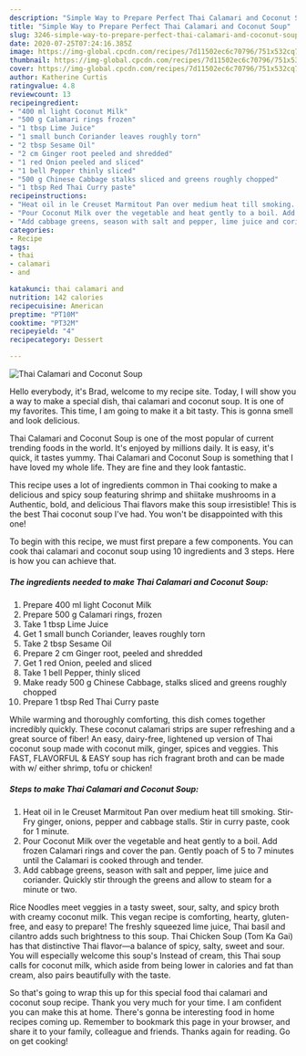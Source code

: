 ```yaml
---
description: "Simple Way to Prepare Perfect Thai Calamari and Coconut Soup"
title: "Simple Way to Prepare Perfect Thai Calamari and Coconut Soup"
slug: 3246-simple-way-to-prepare-perfect-thai-calamari-and-coconut-soup
date: 2020-07-25T07:24:16.385Z
image: https://img-global.cpcdn.com/recipes/7d11502ec6c70796/751x532cq70/thai-calamari-and-coconut-soup-recipe-main-photo.jpg
thumbnail: https://img-global.cpcdn.com/recipes/7d11502ec6c70796/751x532cq70/thai-calamari-and-coconut-soup-recipe-main-photo.jpg
cover: https://img-global.cpcdn.com/recipes/7d11502ec6c70796/751x532cq70/thai-calamari-and-coconut-soup-recipe-main-photo.jpg
author: Katherine Curtis
ratingvalue: 4.8
reviewcount: 13
recipeingredient:
- "400 ml light Coconut Milk"
- "500 g Calamari rings frozen"
- "1 tbsp Lime Juice"
- "1 small bunch Coriander leaves roughly torn"
- "2 tbsp Sesame Oil"
- "2 cm Ginger root peeled and shredded"
- "1 red Onion peeled and sliced"
- "1 bell Pepper thinly sliced"
- "500 g Chinese Cabbage stalks sliced and greens roughly chopped"
- "1 tbsp Red Thai Curry paste"
recipeinstructions:
- "Heat oil in le Creuset Marmitout Pan over medium heat till smoking. Stir-Fry ginger, onions, pepper and cabbage stalls. Stir in curry paste, cook for 1 minute."
- "Pour Coconut Milk over the vegetable and heat gently to a boil. Add frozen Calamari rings and cover the pan. Gently poach of 5 to 7 minutes until the Calamari is cooked through and tender."
- "Add cabbage greens, season with salt and pepper, lime juice and coriander. Quickly stir through the greens and allow to steam for a minute or two."
categories:
- Recipe
tags:
- thai
- calamari
- and

katakunci: thai calamari and 
nutrition: 142 calories
recipecuisine: American
preptime: "PT10M"
cooktime: "PT32M"
recipeyield: "4"
recipecategory: Dessert

---
```



![Thai Calamari and Coconut Soup](https://img-global.cpcdn.com/recipes/7d11502ec6c70796/751x532cq70/thai-calamari-and-coconut-soup-recipe-main-photo.jpg)

Hello everybody, it's Brad, welcome to my recipe site. Today, I will show you a way to make a special dish, thai calamari and coconut soup. It is one of my favorites. This time, I am going to make it a bit tasty. This is gonna smell and look delicious.

Thai Calamari and Coconut Soup is one of the most popular of current trending foods in the world. It's enjoyed by millions daily. It is easy, it's quick, it tastes yummy. Thai Calamari and Coconut Soup is something that I have loved my whole life. They are fine and they look fantastic.

This recipe uses a lot of ingredients common in Thai cooking to make a delicious and spicy soup featuring shrimp and shiitake mushrooms in a Authentic, bold, and delicious Thai flavors make this soup irresistible! This is the best Thai coconut soup I&#39;ve had. You won&#39;t be disappointed with this one!


To begin with this recipe, we must first prepare a few components. You can cook thai calamari and coconut soup using 10 ingredients and 3 steps. Here is how you can achieve that.

<!--inarticleads1-->

##### The ingredients needed to make Thai Calamari and Coconut Soup:

1. Prepare 400 ml light Coconut Milk
1. Prepare 500 g Calamari rings, frozen
1. Take 1 tbsp Lime Juice
1. Get 1 small bunch Coriander, leaves roughly torn
1. Take 2 tbsp Sesame Oil
1. Prepare 2 cm Ginger root, peeled and shredded
1. Get 1 red Onion, peeled and sliced
1. Take 1 bell Pepper, thinly sliced
1. Make ready 500 g Chinese Cabbage, stalks sliced and greens roughly chopped
1. Prepare 1 tbsp Red Thai Curry paste


While warming and thoroughly comforting, this dish comes together incredibly quickly. These coconut calamari strips are super refreshing and a great source of fiber! An easy, dairy-free, lightened up version of Thai coconut soup made with coconut milk, ginger, spices and veggies. This FAST, FLAVORFUL &amp; EASY soup has rich fragrant broth and can be made with w/ either shrimp, tofu or chicken! 

<!--inarticleads2-->

##### Steps to make Thai Calamari and Coconut Soup:

1. Heat oil in le Creuset Marmitout Pan over medium heat till smoking. Stir-Fry ginger, onions, pepper and cabbage stalls. Stir in curry paste, cook for 1 minute.
1. Pour Coconut Milk over the vegetable and heat gently to a boil. Add frozen Calamari rings and cover the pan. Gently poach of 5 to 7 minutes until the Calamari is cooked through and tender.
1. Add cabbage greens, season with salt and pepper, lime juice and coriander. Quickly stir through the greens and allow to steam for a minute or two.


Rice Noodles meet veggies in a tasty sweet, sour, salty, and spicy broth with creamy coconut milk. This vegan recipe is comforting, hearty, gluten-free, and easy to prepare! The freshly squeezed lime juice, Thai basil and cilantro adds such brightness to this soup. Thai Chicken Soup (Tom Ka Gai) has that distinctive Thai flavor—a balance of spicy, salty, sweet and sour. You will especially welcome this soup&#39;s Instead of cream, this Thai soup calls for coconut milk, which aside from being lower in calories and fat than cream, also pairs beautifully with the taste. 

So that's going to wrap this up for this special food thai calamari and coconut soup recipe. Thank you very much for your time. I am confident you can make this at home. There's gonna be interesting food in home recipes coming up. Remember to bookmark this page in your browser, and share it to your family, colleague and friends. Thanks again for reading. Go on get cooking!
